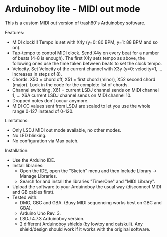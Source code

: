 # Arduinoboy lite - MIDI out mode
This is a custom MIDI out version of trash80's Arduinoboy software.

Features:
* MIDI clock!!! Tempo is set with X4y (y=0: 80 BPM, y=1: 88 BPM and so on).
* Tap-tempo to control MIDI clock. Send X4y on every beat for a number of beats (4-8 is enough). The first X4y sets tempo as above, the following ones use the time taken between beats to set the clock tempo.
* Velocity. Set Velocity of the current channel with X3y (y=0: velocity=1, ... increases in steps of 8).
* Chords. X50 = chord off, X51 = first chord (minor), X52 second chord (major). Look in the code for the complete list of chords.
* Channel switching. X61 = current LSDJ channel sends on MIDI channel 1, ... X6A current LSDJ channel sends on MIDI channel 10.
* Dropped notes don't occur anymore.
* MIDI CC values sent from LSDJ are scaled to let you use the whole range 0-127 instead of 0-120.

Limitations:
* Only LSDJ MIDI out mode available, no other modes.
* No LED blinking.
* No configuration via Max patch.

Installation:
* Use the Arduino IDE.
* Install libraries:
  * Open the IDE, open the "Sketch" menu and then Include Library -> Manage Libraries.
  * Search for and install the libraries "TimerOne" and "MIDI Library".
* Upload the software to your Arduinoboy the usual way (disconnect MIDI and GB cables first).
* Tested with:
  * DMG, GBC and GBA. (Busy MIDI sequencing works best on GBC and GBA).
  * Arduino Uno Rev. 3.
  * LSDJ 4.7.3 Arduinoboy version.
  * 2 different Arduinoboy shields (by lowtoy and catskull). Any shield/design should work if it works with the original software.
